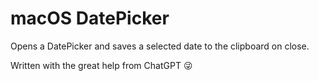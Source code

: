# macOS DatePicker

Opens a DatePicker and saves a selected date to the clipboard on close.

Written with the great help from ChatGPT 😜
